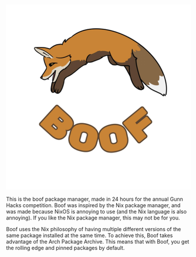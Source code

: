 <img src="./imgs/boof.jpg">

This is the boof package manager, made in 24 hours for the annual Gunn Hacks competition. Boof was inspired by the Nix package manager, and was made because NixOS is annoying to use (and the Nix language is also annoying). If you like the Nix package manager, this may not be for you.

Boof uses the Nix philosophy of having multiple different versions of the same package installed at the same time. To achieve this, Boof takes advantage of the Arch Package Archive. This means that with Boof, you get the rolling edge and pinned packages by default. 
